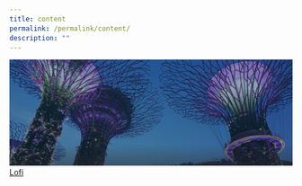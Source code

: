 ```yaml
---
title: content
permalink: /permalink/content/
description: ""
---
```


![](/images/hero-banner.png)[Lofi](https://www.youtube.com/live/jfKfPfyJRdk?feature=share)